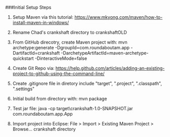 
###Initial Setup Steps

1. Setup Maven via this tutorial: https://www.mkyong.com/maven/how-to-install-maven-in-windows/

2. Rename Chad's crankshaft directory to crankshaftOLD

3. From GitHub direcotry, create Maven project with:
	mvn archetype:generate -DgroupId=com.roundaboutam.app -DartifactId=crankshaft -DarchetypeArtifactId=maven-archetype-quickstart -DinteractiveMode=false

4. Create Git Repo via: https://help.github.com/articles/adding-an-existing-project-to-github-using-the-command-line/

5. Create .gitignore file in diretory include "target", ".project", ".classpath", ".settings"

6. Initial build from directory with: 	mvn package

7. Test jar file: java -cp target\crankshaft-1.0-SNAPSHOT.jar com.roundaboutam.app.App

8. Import project into Eclipse: File > Import > Existing Maven Project > Browse... crankshaft directory
